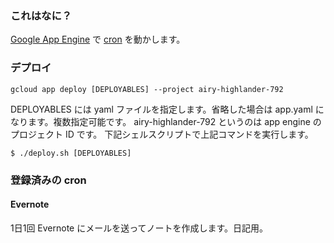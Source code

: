 ### これはなに？

[Google App Engine](https://cloud.google.com/appengine/) で [cron](https://cloud.google.com/appengine/docs/python/config/cron) を動かします。

### デプロイ

```
gcloud app deploy [DEPLOYABLES] --project airy-highlander-792
```

DEPLOYABLES には yaml ファイルを指定します。省略した場合は app.yaml になります。複数指定可能です。
airy-highlander-792 というのは app engine のプロジェクト ID です。
下記シェルスクリプトで上記コマンドを実行します。

```
$ ./deploy.sh [DEPLOYABLES]
```

### 登録済みの cron

#### Evernote

1日1回 Evernote にメールを送ってノートを作成します。日記用。

